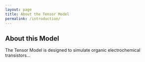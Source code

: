 ```yaml
---
layout: page
title: About the Tensor Model
permalink: /introduction/
---
```


## About this Model

The Tensor Model is designed to simulate organic electrochemical transistors...
